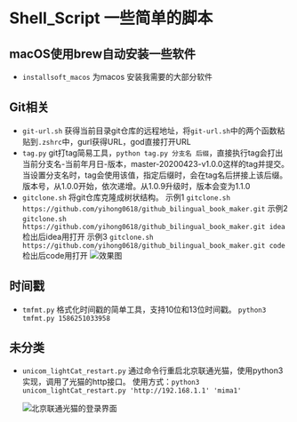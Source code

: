 # Shell_Script 一些简单的脚本

## macOS使用brew自动安装一些软件
- `installsoft_macos` 为macos 安装我需要的大部分软件

## Git相关
- `git-url.sh` 获得当前目录git仓库的远程地址，将`git-url.sh`中的两个函数粘贴到`.zshrc`中，gurl获得URL，god直接打开URL
- `tag.py` git打tag简易工具，`python tag.py 分支名 后缀`，直接执行tag会打出 当前分支名-当前年月日-版本，master-20200423-v1.0.0这样的tag并提交。
   当设置分支名时，tag会使用该值，指定后缀时，会在tag名后拼接上该后缀。版本号，从1.0.0开始，依次递增。从1.0.9升级时，版本会变为1.1.0
- `gitclone.sh` 将git仓库克隆成树状结构。
   示例1 `gitclone.sh https://github.com/yihong0618/github_bilingual_book_maker.git`
   示例2 `gitclone.sh https://github.com/yihong0618/github_bilingual_book_maker.git idea` 检出后idea用打开
   示例3 `gitclone.sh https://github.com/yihong0618/github_bilingual_book_maker.git code` 检出后code用打开
  ![效果图](https://object.16661888.xyz/images/2023/03/6nYQFQ.png)

## 时间戳
- `tmfmt.py` 格式化时间戳的简单工具，支持10位和13位时间戳。
  `python3 tmfmt.py 1586251033958`


## 未分类
- `unicom_lightCat_restart.py` 通过命令行重启北京联通光猫，使用python3实现，调用了光猫的http接口。
    使用方式：`python3 unicom_lightCat_restart.py 'http://192.168.1.1' 'mima1'`
    
    ![北京联通光猫的登录界面](image/1587619662449.jpg)
    

